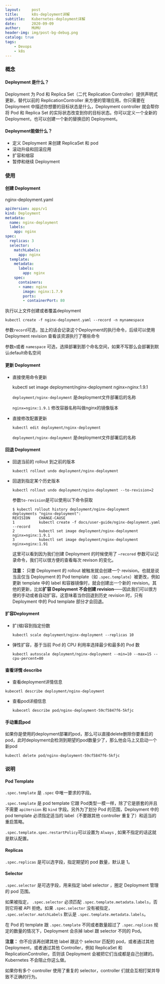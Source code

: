 ```yaml
---
layout:     post
title:      k8s-deployment详解
subtitle:   Kubernetes-deployment详解
date:       2020-09-09
author:     MUMU
header-img: img/post-bg-debug.png
catalog: true
tags:
    - Devops
    - k8s
---
```


### 概念

#### Deployment 是什么？

Deployment 为 Pod 和 Replica Set（二代 Replication Controller）提供声明式更新，替代以前的 ReplicationController 来方便的管理应用。你只需要在 Deployment 中描述你想要的目标状态是什么，Deployment controller 就会帮你将 Pod 和 Replica Set 的实际状态改变到你的目标状态。你可以定义一个全新的 Deployment，也可以创建一个新的替换旧的 Deployment。

#### Deployment能做什么？

- 定义 Deployment 来创建 ReplicaSet 和 pod
- 滚动升级和回滚应用
- 扩容和缩容
- 暂停和继续 Deployment

### 使用

#### 创建 Deployment

nginx-deployment.yaml

```yaml
apiVersion: apps/v1
kind: Deployment
metadata:
  name: nginx-deployment
  labels:
    app: nginx
spec:
  replicas: 3
  selector:
    matchLabels:
      app: nginx
  template:
    metadata:
      labels:
        app: nginx
    spec:
      containers:
      - name: nginx
        image: nginx:1.7.9
        ports:
        - containerPort: 80
```

执行以上文件创建或者覆盖deployment

```shell
kubectl create -f nginx-deployment.yaml --record -n mynamespace
```

参数`record`可选，加上的话会记录这个Deployment的执行命令，后续可以使用 Deployment revision 查看该资源执行了哪些命令

参数`n`或者 `namespace` 可选，选择部署到那个命名空间，如果不写那么会部署到默认default命名空间

#### 更新 Deployment

- 直接使用命令更新

  kubectl set image deployment/nginx-deployment nginx=nginx:1.9.1

  `deployment/nginx-deployment` 是deployment文件部署后的名称

  `nginx=nginx:1.9.1` 修改容器名称叫做nginx的镜像版本

- 直接修改配置更新

  ```shell
  kubectl edit deployment/nginx-deployment
  ```

  `deployment/nginx-deployment` 是deployment文件部署后的名称

#### 回退 Deployment

- 回退当前的 rollout 到之前的版本

  ```shell
  kubectl rollout undo deployment/nginx-deployment
  ```

- 回退到指定某个历史版本

  ```shell
  kubectl rollout undo deployment/nginx-deployment --to-revision=2
  ```

  参数`to-revision`是可以使用以下命令获取

  ```shell
  $ kubectl rollout history deployment/nginx-deployment
  deployments "nginx-deployment":
  REVISION    CHANGE-CAUSE
  1           kubectl create -f docs/user-guide/nginx-deployment.yaml --record
  2           kubectl set image deployment/nginx-deployment nginx=nginx:1.9.1
  3           kubectl set image deployment/nginx-deployment nginx=nginx:1.91
  ```

  这里可以看到因为我们创建 Deployment 的时候使用了 `—recored` 参数可以记录命令，我们可以很方便的查看每次 revison 的变化。

  **注意：** 只要 Deployment 的 rollout 被触发就会创建一个 revision。也就是说当且仅当 Deployment 的 Pod template（如 `.spec.template`）被更改，例如更新 template 中的 label 和容器镜像时，就会创建出一个新的 revision。其他的更新，比如**扩容 Deployment 不会创建 revision**——因此我们可以很方便的手动或者自动扩容。这意味着当你回退到历史 revision 时，只有 Deployment 中的 Pod template 部分才会回退。

#### 扩容Deployment

- 扩(缩)容到指定份数

  ```shell
  kubectl scale deployment/nginx-deployment --replicas 10
  ```

- 弹性扩容，基于当前 Pod 的 CPU 利用率选择最少和最多的 Pod 数

  ```shell
  kubectl autoscale deployment/nginx-deployment --min=10 --max=15 --cpu-percent=80
  ```

#### 查看详情 describe

-  查看deployment详情信息

  ```shell
  kubecetl describe deployment/nginx-deployment
  ```

- 查看pod详细信息

  ```shell
  kubecetl describe pod/nginx-deployment-59cf5847f6-5kfjc
  ```

#### 手动重启pod

如果你是使用的deployment部署的pod，那么可以直接delete删除你要重启的pod，此时deployment会检测到期望的pod数量少了，那么他会马上又启动一个新pod

```shell
kubectl delete pod/nginx-deployment-59cf5847f6-5kfjc
```

### 说明

#### Pod Template

`.spec.template` 是 `.spec` 中唯一要求的字段。

`.spec.template` 是 pod template 它跟 Pod类型一模一样，除了它是嵌套的并且不需要 `apiVersion` 和 `kind` 字段。另外为了划分 Pod 的范围，Deployment 中的 pod template 必须指定适当的 label（不要跟其他 controller 重复了）和适当的重启策略。

`.spec.template.spec.restartPolicy`可以设置为 `Always` , 如果不指定的话这就是默认配置。

#### Replicas

`.spec.replicas` 是可以选字段，指定期望的 pod 数量，默认是 1。

#### Selector

`.spec.selector` 是可选字段，用来指定 label selector ，圈定 Deployment 管理的 pod 范围。

如果被指定， `.spec.selector` 必须匹配 `.spec.template.metadata.labels`，否则它将被 API 拒绝。如果 `.spec.selector` 没有被指定， `.spec.selector.matchLabels` 默认是 `.spec.template.metadata.labels`。

在 Pod 的 template 跟 `.spec.template` 不同或者数量超过了 `.spec.replicas` 规定的数量的情况下，Deployment 会杀掉 label 跟 selector 不同的 Pod。

**注意：** 你不应该再创建其他 label 跟这个 selector 匹配的 pod，或者通过其他 Deployment，或者通过其他 Controller，例如 ReplicaSet 和 ReplicationController。否则该 Deployment 会被把它们当成都是自己创建的。Kubernetes 不会阻止你这么做。

如果你有多个 controller 使用了重复的 selector，controller 们就会互相打架并导致不正确的行为。


